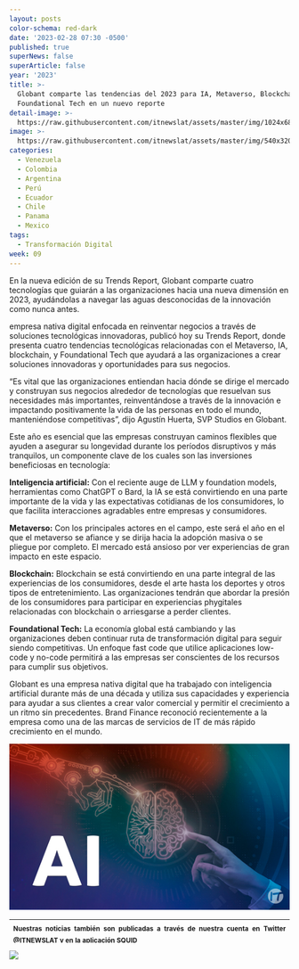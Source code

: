 ```yaml
---
layout: posts
color-schema: red-dark
date: '2023-02-28 07:30 -0500'
published: true
superNews: false
superArticle: false
year: '2023'
title: >-
  Globant comparte las tendencias del 2023 para IA, Metaverso, Blockchain y
  Foundational Tech en un nuevo reporte
detail-image: >-
  https://raw.githubusercontent.com/itnewslat/assets/master/img/1024x680/AI2023-g.jpg
image: >-
  https://raw.githubusercontent.com/itnewslat/assets/master/img/540x320/AI2023-p.jpg
categories:
  - Venezuela
  - Colombia
  - Argentina
  - Perú
  - Ecuador
  - Chile
  - Panama
  - Mexico
tags:
  - Transformación Digital
week: 09
---
```

En la nueva edición de su Trends Report, Globant comparte cuatro tecnologías que guiarán a las organizaciones hacia una nueva dimensión en 2023, ayudándolas a navegar las aguas desconocidas de la innovación como nunca antes.

empresa nativa digital enfocada en reinventar negocios a través de soluciones tecnológicas innovadoras, publicó hoy su Trends Report, donde presenta cuatro tendencias tecnológicas relacionadas con el Metaverso, IA, blockchain, y Foundational Tech que ayudará a las organizaciones a crear soluciones innovadoras y oportunidades para sus negocios.

“Es vital que las organizaciones entiendan hacia dónde se dirige el mercado y construyan sus negocios alrededor de tecnologías que resuelvan sus necesidades más importantes, reinventándose a través de la innovación e impactando positivamente la vida de las personas en todo el mundo, manteniéndose competitivas”, dijo Agustín Huerta, SVP Studios en Globant.

Este año es esencial que las empresas construyan caminos flexibles que ayuden a asegurar su longevidad durante los períodos disruptivos y más tranquilos, un componente clave de los cuales son las inversiones beneficiosas en tecnología:

**Inteligencia artificial:** Con el reciente auge de LLM y foundation models, herramientas como ChatGPT o Bard, la IA se está convirtiendo en una parte importante de la vida y las expectativas cotidianas de los consumidores, lo que facilita interacciones agradables entre empresas y consumidores.

**Metaverso:** Con los principales actores en el campo, este será el año en el que el metaverso se afiance y se dirija hacia la adopción masiva o se pliegue por completo. El mercado está ansioso por ver experiencias de gran impacto en este espacio.

**Blockchain:** Blockchain se está convirtiendo en una parte integral de las experiencias de los consumidores, desde el arte hasta los deportes y otros tipos de entretenimiento. Las organizaciones tendrán que abordar la presión de los consumidores para participar en experiencias phygitales relacionadas con blockchain o arriesgarse a perder clientes.

**Foundational Tech:** La economía global está cambiando y las organizaciones deben continuar ruta de transformación digital para seguir siendo competitivas. Un enfoque fast code que utilice aplicaciones low-code y no-code permitirá a las empresas ser conscientes de los recursos para cumplir sus objetivos.

Globant es una empresa nativa digital que ha trabajado con inteligencia artificial durante más de una década y utiliza sus capacidades y experiencia para ayudar a sus clientes a crear valor comercial y permitir el crecimiento a un ritmo sin precedentes. Brand Finance reconoció recientemente a la empresa como una de las marcas de servicios de IT de más rápido crecimiento en el mundo.

![](https://raw.githubusercontent.com/itnewslat/assets/master/img/540x320/AI2023-p.jpg)

<table style="height: 42px;" width="569">
<tbody>
<tr>
<td style="text-align: justify;"><sub><strong>Nuestras noticias también son publicadas a través de nuestra cuenta en Twitter <a href="https://twitter.com/itnewslat?lang=es">@ITNEWSLAT</a> y en la aplicación <a href="https://squidapp.co/en/">SQUID</a></strong></sub></td>
</tr>
</tbody>
</table>

<img src="https://tracker.metricool.com/c3po.jpg?hash=56f88a41e39ab42c063cc51676587a04"/>